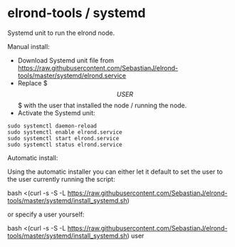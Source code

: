 # elrond-tools / systemd

Systemd unit to run the elrond node.

Manual install:
 - Download Systemd unit file from https://raw.githubusercontent.com/SebastianJ/elrond-tools/master/systemd/elrond.service
 - Replace $$$USER$$$ with the user that installed the node / running the node.
 - Activate the Systemd unit:
 
```
sudo systemctl daemon-reload
sudo systemctl enable elrond.service
sudo systemctl start elrond.service
sudo systemctl status elrond.service
```

Automatic install:

Using the automatic installer you can either let it default to set the user to the user currently running the script:

bash <(curl -s -S -L https://raw.githubusercontent.com/SebastianJ/elrond-tools/master/systemd/install_systemd.sh)

or specify a user yourself:

bash <(curl -s -S -L https://raw.githubusercontent.com/SebastianJ/elrond-tools/master/systemd/install_systemd.sh) user
